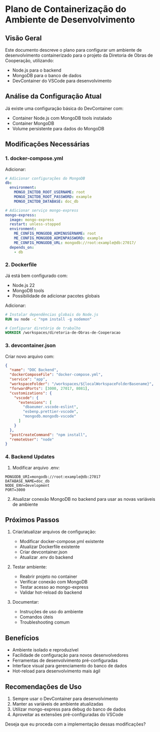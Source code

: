# Plano de Containerização do Ambiente de Desenvolvimento

## Visão Geral
Este documento descreve o plano para configurar um ambiente de desenvolvimento containerizado para o projeto da Diretoria de Obras de Cooperação, utilizando:
- Node.js para o backend
- MongoDB para o banco de dados
- DevContainer do VSCode para desenvolvimento

## Análise da Configuração Atual
Já existe uma configuração básica do DevContainer com:
- Container Node.js com MongoDB tools instalado
- Container MongoDB
- Volume persistente para dados do MongoDB

## Modificações Necessárias

### 1. docker-compose.yml
Adicionar:
```yaml
# Adicionar configurações do MongoDB
db:
  environment:
    MONGO_INITDB_ROOT_USERNAME: root
    MONGO_INITDB_ROOT_PASSWORD: example
    MONGO_INITDB_DATABASE: doc_db

# Adicionar serviço mongo-express
mongo-express:
  image: mongo-express
  restart: unless-stopped
  environment:
    ME_CONFIG_MONGODB_ADMINUSERNAME: root
    ME_CONFIG_MONGODB_ADMINPASSWORD: example
    ME_CONFIG_MONGODB_URL: mongodb://root:example@db:27017/
  depends_on:
    - db
```

### 2. Dockerfile
Já está bem configurado com:
- Node.js 22
- MongoDB tools
- Possibilidade de adicionar pacotes globais

Adicionar:
```dockerfile
# Instalar dependências globais do Node.js
RUN su node -c "npm install -g nodemon"

# Configurar diretório de trabalho
WORKDIR /workspaces/diretoria-de-Obras-de-Cooperacao
```

### 3. devcontainer.json
Criar novo arquivo com:
```json
{
  "name": "DOC Backend",
  "dockerComposeFile": "docker-compose.yml",
  "service": "app",
  "workspaceFolder": "/workspaces/${localWorkspaceFolderBasename}",
  "forwardPorts": [3000, 27017, 8081],
  "customizations": {
    "vscode": {
      "extensions": [
        "dbaeumer.vscode-eslint",
        "esbenp.prettier-vscode",
        "mongodb.mongodb-vscode"
      ]
    }
  },
  "postCreateCommand": "npm install",
  "remoteUser": "node"
}
```

### 4. Backend Updates
1. Modificar arquivo .env:
```env
MONGODB_URI=mongodb://root:example@db:27017
DATABASE_NAME=doc_db
NODE_ENV=development
PORT=3000
```

2. Atualizar conexão MongoDB no backend para usar as novas variáveis de ambiente

## Próximos Passos

1. Criar/atualizar arquivos de configuração:
   - Modificar docker-compose.yml existente
   - Atualizar Dockerfile existente
   - Criar devcontainer.json
   - Atualizar .env do backend

2. Testar ambiente:
   - Reabrir projeto no container
   - Verificar conexão com MongoDB
   - Testar acesso ao mongo-express
   - Validar hot-reload do backend

3. Documentar:
   - Instruções de uso do ambiente
   - Comandos úteis
   - Troubleshooting comum

## Benefícios
- Ambiente isolado e reproduzível
- Facilidade de configuração para novos desenvolvedores
- Ferramentas de desenvolvimento pré-configuradas
- Interface visual para gerenciamento do banco de dados
- Hot-reload para desenvolvimento mais ágil

## Recomendações de Uso
1. Sempre usar o DevContainer para desenvolvimento
2. Manter as variáveis de ambiente atualizadas
3. Utilizar mongo-express para debug do banco de dados
4. Aproveitar as extensões pré-configuradas do VSCode

Deseja que eu proceda com a implementação dessas modificações?